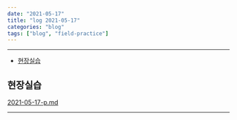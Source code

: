 ```yaml
---
date: "2021-05-17"
title: "log 2021-05-17"
categories: "blog"
tags: ["blog", "field-practice"]
---
```


----------

- [현장실습](#현장실습)

## 현장실습

[2021-05-17-p.md](./2021-05-17-p.md)

----------
